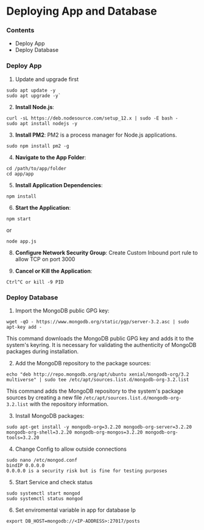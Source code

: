 # Deploying App and Database

### Contents
* Deploy App
* Deploy Database

### Deploy App

1. Update and upgrade first 
```
sudo apt update -y
sudo apt upgrade -y`
```


2. **Install Node.js**: 
```
curl -sL https://deb.nodesource.com/setup_12.x | sudo -E bash -
sudo apt install nodejs -y
```

3. **Install PM2**: PM2 is a process manager for Node.js applications.
```
sudo npm install pm2 -g
```

4. **Navigate to the App Folder**:  
```
cd /path/to/app/folder
cd app/app
```

5. **Install Application Dependencies**: 
```
npm install
```

6. **Start the Application**: 
```
npm start
```
   or
```
node app.js
```

8. **Configure Network Security Group**: Create Custom Inbound port rule to allow TCP on port 3000

9. **Cancel or Kill the Application**: 
```
Ctrl^C or kill -9 PID
```
   
### Deploy Database

1. Import the MongoDB public GPG key:
```
wget -qO - https://www.mongodb.org/static/pgp/server-3.2.asc | sudo apt-key add -
```
This command downloads the MongoDB public GPG key and adds it to the system's keyring. It is necessary for validating the authenticity of MongoDB packages during installation.

2. Add the MongoDB repository to the package sources:
```
echo "deb http://repo.mongodb.org/apt/ubuntu xenial/mongodb-org/3.2 multiverse" | sudo tee /etc/apt/sources.list.d/mongodb-org-3.2.list
```
This command adds the MongoDB repository to the system's package sources by creating a new file `/etc/apt/sources.list.d/mongodb-org-3.2.list` with the repository information.

3. Install MongoDB packages:
```
sudo apt-get install -y mongodb-org=3.2.20 mongodb-org-server=3.2.20 mongodb-org-shell=3.2.20 mongodb-org-mongos=3.2.20 mongodb-org-tools=3.2.20
```
4. Change Config to allow outside connections 
```
sudo nano /etc/mongod.conf
bindIP 0.0.0.0
0.0.0.0 is a security risk but is fine for testing purposes
```
5. Start Service and check status
```
sudo systemctl start mongod
sudo systemctl status mongod
```
6. Set enviromental variable in app for database Ip
```
export DB_HOST=mongodb://<IP-ADDRESS>:27017/posts
```
